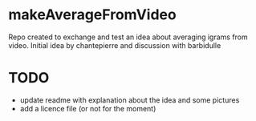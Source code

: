 # makeAverageFromVideo

Repo created to exchange and test an idea about averaging igrams from video.
Initial idea by chantepierre and discussion with barbidulle


# TODO 

- update readme with explanation about the idea and some pictures
- add a licence file (or not for the moment)
